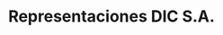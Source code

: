 ---
title: "Representaciones DIC S.A."
url: /panama-city/representaciones-dic-s-a/
shop: Supermarkt
---